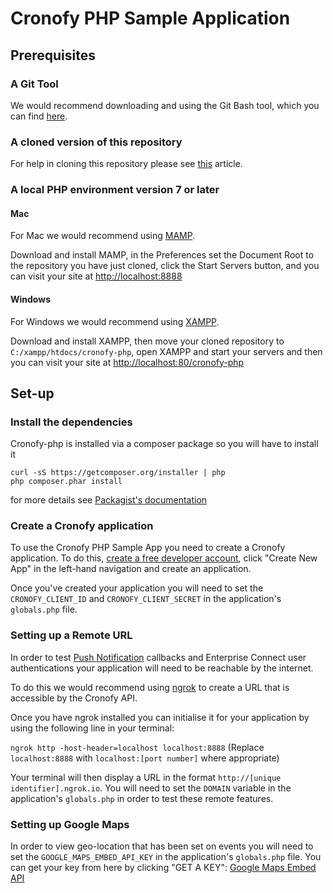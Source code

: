 # Cronofy PHP Sample Application

## Prerequisites

### A Git Tool

We would recommend downloading and using the Git Bash tool, which you can find [here](https://git-scm.com/downloads).

### A cloned version of this repository

For help in cloning this repository please see [this](https://help.github.com/articles/cloning-a-repository/) article.

### A local PHP environment version 7 or later

#### Mac

For Mac we would recommend using [MAMP](https://www.mamp.info/en/).

Download and install MAMP, in the Preferences set the Document Root to the repository you have just cloned, click the Start Servers button, and you can visit your site at [http://localhost:8888](http://localhost:8888)

#### Windows

For Windows we would recommend using [XAMPP](https://www.apachefriends.org/index.html).

Download and install XAMPP, then move your cloned repository to `C:/xampp/htdocs/cronofy-php`, open XAMPP and start your servers and then you can visit your site at [http://localhost:80/cronofy-php](http://localhost:80/cronofy-php)

## Set-up

### Install the dependencies

Cronofy-php is installed via a composer package so you will have to install it

```
curl -sS https://getcomposer.org/installer | php
php composer.phar install
```

for more details see [Packagist's documentation](https://packagist.org/)

### Create a Cronofy application

To use the Cronofy PHP Sample App you need to create a Cronofy application. To do this, [create a free developer account](https://app.cronofy.com/sign_up/developer), click "Create New App" in the left-hand navigation and create an application.

Once you've created your application you will need to set the `CRONOFY_CLIENT_ID` and `CRONOFY_CLIENT_SECRET` in the application's `globals.php` file.

### Setting up a Remote URL

In order to test [Push Notification](https://www.cronofy.com/developers/api/#push-notifications) callbacks and Enterprise Connect user authentications your application will need to be reachable by the internet.

To do this we would recommend using [ngrok](https://ngrok.com/) to create a URL that is accessible by the Cronofy API.

Once you have ngrok installed you can initialise it for your application by using the following line in your terminal:

`ngrok http -host-header=localhost localhost:8888`
(Replace `localhost:8888` with `localhost:[port number]` where appropriate)

Your terminal will then display a URL in the format `http://[unique identifier].ngrok.io`. You will need to set the `DOMAIN` variable in the application's `globals.php` in order to test these remote features.

### Setting up Google Maps

In order to view geo-location that has been set on events you will need to set the `GOOGLE_MAPS_EMBED_API_KEY` in the application's `globals.php` file. You can get your key from here by clicking "GET A KEY": [Google Maps Embed API](https://developers.google.com/maps/documentation/embed/guide)
